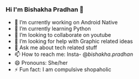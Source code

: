 ### Hi I'm Bishakha Pradhan 👋

- 🔭 I’m currently working on Android Native
- 🌱 I’m currently learning Python
- 👯 I’m looking to collaborate on youtube
- 🤔 I’m looking for help with Graphic related ideas
- 💬 Ask me about tech related stuff
- 📫 How to reach me: Insta- @_bishakha.pradhan_
- 😄 Pronouns: She/her
- ⚡ Fun fact: I am compulsive shopaholic


